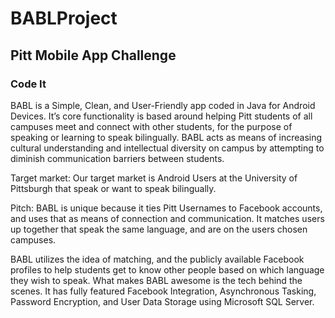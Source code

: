 # **BABLProject**

## **Pitt Mobile App Challenge**

### **Code It**


BABL is a Simple, Clean, and User-Friendly app coded in Java for Android Devices. It’s core functionality is based around helping Pitt students of all campuses meet and connect with other students, for the purpose of speaking or learning to speak bilingually. BABL acts as means of increasing cultural understanding and intellectual diversity on campus by attempting to diminish communication barriers between students. 

Target market: Our target market is Android Users at the University of Pittsburgh that speak or want to speak bilingually.

Pitch:  BABL is unique because it ties Pitt Usernames to Facebook accounts, and uses that as means of connection and communication. It matches users up together that speak the same language, and are on the users chosen campuses.

BABL utilizes the idea of matching, and the publicly available Facebook profiles to help students get to know other people based on which language they wish to speak. What makes BABL awesome is the tech behind the scenes. It has fully featured Facebook Integration, Asynchronous Tasking, Password Encryption, and User Data Storage using Microsoft SQL Server. 
